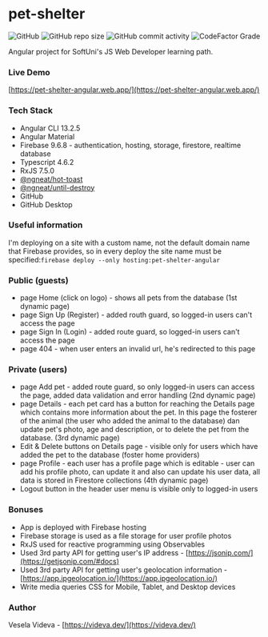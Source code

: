 # pet-shelter
![GitHub](https://img.shields.io/github/license/VeselaVideva/pet-shelter?color=blue&style=for-the-badge) ![GitHub repo size](https://img.shields.io/github/repo-size/VeselaVideva/pet-shelter?style=for-the-badge) ![GitHub commit activity](https://img.shields.io/github/commit-activity/m/VeselaVideva/pet-shelter?label=commits&style=for-the-badge) ![CodeFactor Grade](https://img.shields.io/codefactor/grade/github/VeselaVideva/pet-shelter/master?style=for-the-badge)

Angular project for SoftUni's JS Web Developer learning path.

### Live Demo
[https://pet-shelter-angular.web.app/](https://pet-shelter-angular.web.app/)

### Tech Stack

- Angular CLI 13.2.5
- Angular Material
- Firebase 9.6.8 - authentication, hosting, storage, firestore, realtime database
- Typescript 4.6.2
- RxJS 7.5.0
- [@ngneat/hot-toast](https://www.npmjs.com/package/@ngneat/hot-toast)
- [@ngneat/until-destroy](https://www.npmjs.com/package/@ngneat/until-destroy)
- GitHub
- GitHub Desktop

### Useful information
I'm deploying on a site with a custom name, not the default domain name that Firebase provides, so in every deploy the site name must be specified:`firebase deploy --only hosting:pet-shelter-angular`

### Public (guests)

- page Home (click on logo) - shows all pets from the database (1st dynamic page)
- page Sign Up (Register) - added routh guard, so logged-in users can't access the page
- page Sign In (Login) - added route guard, so logged-in users can't access the page
- page 404 - when user enters an invalid url, he's redirected to this page

### Private (users)

- page Add pet - added route guard, so only logged-in users can access the page, added data validation and error handling (2nd dynamic page)
- page Details - each pet card has a button for reaching the Details page which contains more information about the pet. In this page the fosterer of the animal (the user who added the animal to the database) dan update pet's photo, age and description, or to delete the pet from the database. (3rd dynamic page)
- Edit & Delete buttons on Details page - visible only for users which have added the pet to the database (foster home providers)
- page Profile - each user has a profile page which is editable - user can add his profile photo, can update it and also can update his user data, all data is stored in Firestore collections (4th dynamic page)
- Logout button in the header user menu is visible only to logged-in users

### Bonuses

- App is deployed with Firebase hosting
- Firebase storage is used as a file storage for user profile photos
- RxJS used for reactive programming using Observables
- Used 3rd party API for getting user's IP address - [https://jsonip.com/](https://getjsonip.com/#docs)
- Used 3rd party API for getting user's geolocation information - [https://app.ipgeolocation.io/](https://app.ipgeolocation.io/)
- Write media queries CSS for Mobile, Tablet, and Desktop devices

### Author
Vesela Videva - [https://videva.dev/](https://videva.dev/)
